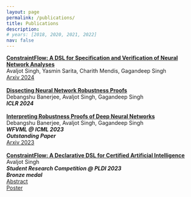 ```yaml
---
layout: page
permalink: /publications/
title: Publications
description: 
# years: [2018, 2020, 2021, 2022]
nav: false
---
```


<div class="title"><a href="https://arxiv.org/abs/2403.18729"><b>ConstraintFlow: A DSL for Specification and Verification of Neural Network Analyses
</b></a></div>
  <div class="author"> 
      <nobr> Avaljot Singh,</nobr>        
      <nobr> Yasmin Sarita,</nobr>
      <nobr> Charith Mendis,</nobr>
      <nobr> Gagandeep Singh</nobr>
  </div>
  <div><a href="https://arxiv.org/abs/2403.18729">
    Arxiv 2024
  </a></div>
<div class="links">
</div>

<br/>

<div class="title"><a href="https://openreview.net/pdf?id=Ev10F9TWML"><b>Dissecting Neural Network Robustness Proofs
</b></a></div>
  <div class="author"> 
      <nobr> Debangshu Banerjee,</nobr>
      <nobr> Avaljot Singh,</nobr>        
      <nobr> Gagandeep Singh</nobr>
  </div>
  <div class="periodical">
    <em><b> ICLR 2024 </b></em>       
  </div>
<div class="links">
</div>

<br/>

<div class="title"><a href="/assets/pdf/icml_workshop_2023.pdf"><b>Interpreting Robustness Proofs of Deep Neural Networks
</b></a></div>
  <div class="author"> 
      <nobr> Debangshu Banerjee,</nobr>
      <nobr> Avaljot Singh,</nobr>        
      <nobr> Gagandeep Singh</nobr>
  </div>
  <div class="periodical">
    <em><b> WFVML @ ICML 2023 </b></em>       
  </div>
  <div class="periodical">
    <em><b> Outstanding Paper </b></em>      
  </div>
  <div><a href="https://arxiv.org/abs/2301.13845">
    Arxiv 2023
  </a></div>
<div class="links">
</div>

<br/>

<div class="title"><a href="https://pldi23.sigplan.org/details/pldi-2023-src/5/ConstraintFlow-A-Declarative-DSL-for-Certified-Artificial-Intelligence"><b>ConstraintFlow: A Declarative DSL for Certified Artificial Intelligence
</b></a></div>
  <div class="author"> 
      <nobr> Avaljot Singh</nobr>
  </div>
  <div class="periodical"> 
  <em><b>Student Research Competition @ PLDI 2023</b></em>
  </div>
  <div class="periodical"> 
  <em><b>Bronze medal</b></em>
  </div>
  <div><a href="/assets/pdf/SRC_ConstraintFlow.pdf">
  Abstract
  </a></div>
  <div><a href="/assets/pdf/constraintflow_poster.pdf">
  Poster
  </a></div>
<div class="links">
</div>

<br/>

<!-- 
{*} marked author names are alphabetical -->
